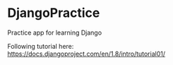 # DjangoPractice
Practice app for learning Django

Following tutorial here: https://docs.djangoproject.com/en/1.8/intro/tutorial01/
